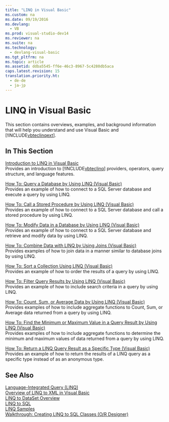 ```yaml
---
title: "LINQ in Visual Basic"
ms.custom: na
ms.date: 09/19/2016
ms.devlang: 
  - VB
ms.prod: visual-studio-dev14
ms.reviewer: na
ms.suite: na
ms.technology: 
  - devlang-visual-basic
ms.tgt_pltfrm: na
ms.topic: article
ms.assetid: ddba5545-ff6e-46c3-8967-5c4280db5aca
caps.latest.revision: 15
translation.priority.ht: 
  - de-de
  - ja-jp
---
```

# LINQ in Visual Basic
This section contains overviews, examples, and background information that will help you understand and use Visual Basic and [!INCLUDE[vbteclinqext](../vs140/includes/vbteclinqext_md.md)].  
  
## In This Section  
 [Introduction to LINQ in Visual Basic](../Topic/Introduction%20to%20LINQ%20in%20Visual%20Basic.md)  
 Provides an introduction to [!INCLUDE[vbteclinq](../vs140/includes/vbteclinq_md.md)] providers, operators, query structure, and language features.  
  
 [How To: Query a Database by Using LINQ (Visual Basic)](../vs140/How-to--Query-a-Database-by-Using-LINQ--Visual-Basic-.md)  
 Provides an example of how to connect to a SQL Server database and execute a query by using LINQ.  
  
 [How To: Call a Stored Procedure by Using LINQ (Visual Basic)](../Topic/How%20to:%20Call%20a%20Stored%20Procedure%20by%20Using%20LINQ%20\(Visual%20Basic\).md)  
 Provides an example of how to connect to a SQL Server database and call a stored procedure by using LINQ.  
  
 [How To: Modify Data in a Database by Using LINQ (Visual Basic)](../Topic/How%20to:%20Modify%20Data%20in%20a%20Database%20by%20Using%20LINQ%20\(Visual%20Basic\).md)  
 Provides an example of how to connect to a SQL Server database and retrieve and modify data by using LINQ.  
  
 [How To: Combine Data with LINQ by Using Joins (Visual Basic)](../vs140/How-to--Combine-Data-with-LINQ-by-Using-Joins--Visual-Basic-.md)  
 Provides examples of how to join data in a manner similar to database joins by using LINQ.  
  
 [How To: Sort a Collection Using LINQ (Visual Basic)](../Topic/How%20to:%20Sort%20Query%20Results%20by%20Using%20LINQ%20\(Visual%20Basic\).md)  
 Provides an example of how to order the results of a query by using LINQ.  
  
 [How To: Filter Query Results by Using LINQ (Visual Basic)](../vs140/How-to--Filter-Query-Results-by-Using-LINQ--Visual-Basic-.md)  
 Provides an example of how to include search criteria in a query by using LINQ.  
  
 [How To: Count, Sum, or Average Data by Using LINQ (Visual Basic)](../vs140/How-to--Count--Sum--or-Average-Data-by-Using-LINQ--Visual-Basic-.md)  
 Provides examples of how to include aggregate functions to Count, Sum, or Average data returned from a query by using LINQ.  
  
 [How To: Find the Minimum or Maximum Value in a Query Result by Using LINQ (Visual Basic)](../Topic/How%20to:%20Find%20the%20Minimum%20or%20Maximum%20Value%20in%20a%20Query%20Result%20by%20Using%20LINQ%20\(Visual%20Basic\).md)  
 Provides examples of how to include aggregate functions to determine the minimum and maximum values of data returned from a query by using LINQ.  
  
 [How To: Return a LINQ Query Result as a Specific Type (Visual Basic)](../Topic/How%20to:%20Return%20a%20LINQ%20Query%20Result%20as%20a%20Specific%20Type%20\(Visual%20Basic\).md)  
 Provides an example of how to return the results of a LINQ query as a specific type instead of as an anonymous type.  
  
## See Also  
 [Language-Integrated Query (LINQ)](../vs140/LINQ--Language-Integrated-Query-.md)   
 [Overview of LINQ to XML in Visual Basic](../Topic/Overview%20of%20LINQ%20to%20XML%20in%20Visual%20Basic.md)   
 [LINQ to DataSet Overview](assetId:///dc20a8fb-03f6-4b68-9c2b-7f7299e3070b)   
 [LINQ to SQL](assetId:///73d13345-eece-471a-af40-4cc7a2f11655)   
 [LINQ Samples](../vs140/LINQ-Samples.md)   
 [Walkthrough: Creating LINQ to SQL Classes (O/R Designer)](assetId:///35aad4a4-2e8a-46e2-ae09-5fbfd333c233)